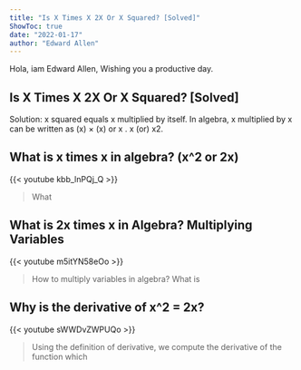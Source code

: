 ```yaml
---
title: "Is X Times X 2X Or X Squared? [Solved]"
ShowToc: true 
date: "2022-01-17"
author: "Edward Allen" 
---
```


Hola, iam Edward Allen, Wishing you a productive day.
## Is X Times X 2X Or X Squared? [Solved]
Solution: x squared equals x multiplied by itself. In algebra, x multiplied by x can be written as (x) × (x) or x . x (or) x2.

## What is x times x in algebra? (x^2 or 2x)
{{< youtube kbb_lnPQj_Q >}}
>What 

## What is 2x times x in Algebra? Multiplying Variables
{{< youtube m5itYN58eOo >}}
>How to multiply variables in algebra? What is 

## Why is the derivative of x^2 = 2x?
{{< youtube sWWDvZWPUQo >}}
>Using the definition of derivative, we compute the derivative of the function which 

